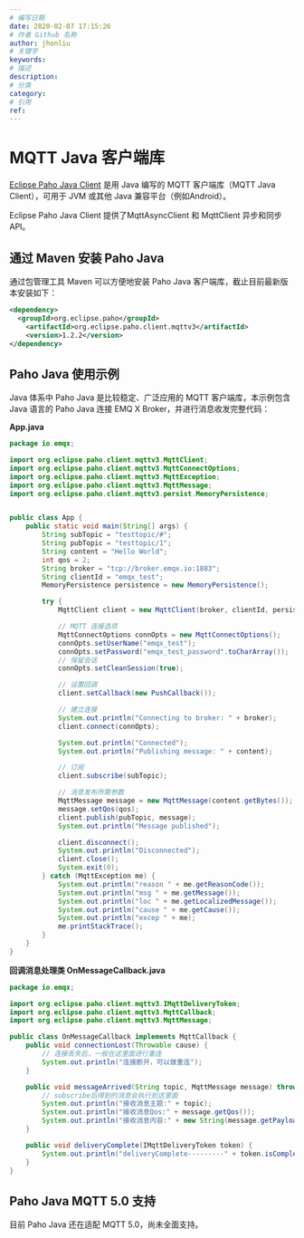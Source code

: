 ```yaml
---
# 编写日期
date: 2020-02-07 17:15:26
# 作者 Github 名称
author: jhonliu
# 关键字
keywords:
# 描述
description:
# 分类
category: 
# 引用
ref:
---
```



# MQTT Java 客户端库

[Eclipse Paho Java Client](https://www.eclipse.org/paho/clients/java/) 是用 Java 编写的 MQTT 客户端库（MQTT Java Client），可用于 JVM 或其他 Java 兼容平台（例如Android）。

Eclipse Paho Java Client 提供了MqttAsyncClient 和 MqttClient 异步和同步 API。

## 通过 Maven 安装 Paho Java

通过包管理工具 Maven 可以方便地安装 Paho Java 客户端库，截止目前最新版本安装如下：

```xml
<dependency>
  <groupId>org.eclipse.paho</groupId>
	<artifactId>org.eclipse.paho.client.mqttv3</artifactId>
	<version>1.2.2</version>
</dependency>
```

## Paho Java 使用示例

Java 体系中 Paho Java 是比较稳定、广泛应用的 MQTT 客户端库，本示例包含 Java 语言的 Paho Java 连接 EMQ X Broker，并进行消息收发完整代码：

**App.java**

```java
package io.emqx;

import org.eclipse.paho.client.mqttv3.MqttClient;
import org.eclipse.paho.client.mqttv3.MqttConnectOptions;
import org.eclipse.paho.client.mqttv3.MqttException;
import org.eclipse.paho.client.mqttv3.MqttMessage;
import org.eclipse.paho.client.mqttv3.persist.MemoryPersistence;


public class App {
    public static void main(String[] args) {
        String subTopic = "testtopic/#";
        String pubTopic = "testtopic/1";
        String content = "Hello World";
        int qos = 2;
        String broker = "tcp://broker.emqx.io:1883";
        String clientId = "emqx_test";
        MemoryPersistence persistence = new MemoryPersistence();

        try {
            MqttClient client = new MqttClient(broker, clientId, persistence);

            // MQTT 连接选项
            MqttConnectOptions connOpts = new MqttConnectOptions();
            connOpts.setUserName("emqx_test");
            connOpts.setPassword("emqx_test_password".toCharArray());
            // 保留会话
            connOpts.setCleanSession(true);

            // 设置回调
            client.setCallback(new PushCallback());

            // 建立连接
            System.out.println("Connecting to broker: " + broker);
            client.connect(connOpts);

            System.out.println("Connected");
            System.out.println("Publishing message: " + content);

            // 订阅
            client.subscribe(subTopic);

            // 消息发布所需参数
            MqttMessage message = new MqttMessage(content.getBytes());
            message.setQos(qos);
            client.publish(pubTopic, message);
            System.out.println("Message published");

            client.disconnect();
            System.out.println("Disconnected");
            client.close();
            System.exit(0);
        } catch (MqttException me) {
            System.out.println("reason " + me.getReasonCode());
            System.out.println("msg " + me.getMessage());
            System.out.println("loc " + me.getLocalizedMessage());
            System.out.println("cause " + me.getCause());
            System.out.println("excep " + me);
            me.printStackTrace();
        }
    }
}

```

**回调消息处理类 OnMessageCallback.java**

```java
package io.emqx;

import org.eclipse.paho.client.mqttv3.IMqttDeliveryToken;
import org.eclipse.paho.client.mqttv3.MqttCallback;
import org.eclipse.paho.client.mqttv3.MqttMessage;

public class OnMessageCallback implements MqttCallback {
    public void connectionLost(Throwable cause) {
        // 连接丢失后，一般在这里面进行重连
        System.out.println("连接断开，可以做重连");
    }

    public void messageArrived(String topic, MqttMessage message) throws Exception {
        // subscribe后得到的消息会执行到这里面
        System.out.println("接收消息主题:" + topic);
        System.out.println("接收消息Qos:" + message.getQos());
        System.out.println("接收消息内容:" + new String(message.getPayload()));
    }

    public void deliveryComplete(IMqttDeliveryToken token) {
        System.out.println("deliveryComplete---------" + token.isComplete());
    }
}
```


## Paho Java MQTT 5.0 支持

目前 Paho Java 还在适配 MQTT 5.0，尚未全面支持。